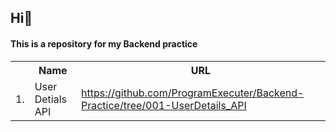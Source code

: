 <h2>Hi👋</h2>

<h4>This is a repository for my <b>Backend</b> practice</h4>

<table>
<tr><th></th>
<th>Name</th>
<th>URL</th></tr>
<tr>
<td>1.</td>
<td>User Detials API</td>
<td><a href="https://github.com/ProgramExecuter/Backend-Practice/tree/001-UserDetails_API">https://github.com/ProgramExecuter/Backend-Practice/tree/001-UserDetails_API</a></td>
</tr>

</table>
